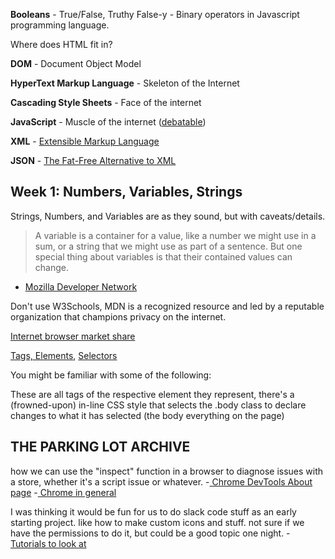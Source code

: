 **Booleans** - True/False, Truthy False-y - Binary operators in Javascript programming language.

Where does HTML fit in?

**DOM** - Document Object Model

**HyperText Markup Language** - Skeleton of the Internet

**Cascading Style Sheets** - Face of the internet

**JavaScript** - Muscle of the internet ([debatable](https://stackoverflow.com/questions/282329/what-are-five-things-you-hate-about-your-favorite-language))

**XML** - [Extensible Markup Language](https://www.w3.org/TR/REC-xml/)

**JSON** - [The Fat-Free Alternative to XML](http://www.json.org/xml.html)

Week 1: Numbers, Variables, Strings
---

Strings, Numbers, and Variables are as they sound, but with caveats/details.

> A variable is a container for a value, like a number we might use in a sum, or a string that we might use as part of a sentence. But one special thing about variables is that their contained values can change.

-   [Mozilla Developer Network](https://developer.mozilla.org/en-US/docs/Learn/JavaScript/First_steps/Variables)

Don't use W3Schools, MDN is a recognized resource and led by a reputable organization that champions privacy on the internet.

[Internet browser market share](https://www.netmarketshare.com/)

[Tags, Elements](https://developer.mozilla.org/en-US/docs/Web/HTML/Element), [Selectors](https://developer.mozilla.org/en-US/docs/Learn/CSS/Introduction_to_CSS/Selectors)

You might be familiar with some of the following:

These are all tags of the respective element they represent, there's a (frowned-upon) in-line CSS style that selects the .body class to declare changes to what it has selected (the body everything on the page)

THE PARKING LOT ARCHIVE
--

how we can use the "inspect" function in a browser to diagnose issues with a store, whether it's a script issue or whatever. -[ Chrome DevTools About page](https://developers.google.com/web/tools/chrome-devtools/) -[ Chrome in general](http://www.google.com/googlebooks/chrome/)

I was thinking it would be fun for us to do slack code stuff as an early starting project. like how to make custom icons and stuff. not sure if we have the permissions to do it, but could be a good topic one night. -[ Tutorials to look at](https://scotch.io/tutorials/building-a-slack-bot-with-node-js-and-chuck-norris-super-powers)
